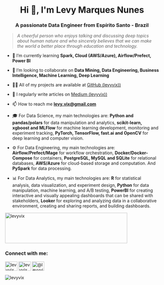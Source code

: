 
<h1 align="center">Hi 👋, I'm Levy Marques Nunes</h1>
<h3 align="center">A passionate Data Engineer from Espírito Santo - Brazil</h3>

<blockquote>
    <p><i>
        A cheerful person who enjoys talking and discussing deep topics about human nature and who sincerely believes that we can make the world a better place through education and technology.
    </i></p>
</blockquote>
</div>

 
  
- 🌱 I’m currently learning **Spark, Cloud (AWS/Azure), Airflow/Prefect, Power BI**

- 👯 I’m looking to collaborate on **Data Mining, Data Engineering,  Business Intelligence, Machine Learning, Deep Learning**

- 👨‍💻 All of my projects are available at [GitHub (levyvix))](https://github.com/levyvix)

- 📝 I regularly write articles on [Medium (levyvix))](https://medium.com/@levyvix)

- 📫 How to reach me **levy.vix@gmail.com**

- 🎓 For Data Science, my main technologies are: **Python and pandas/polars** for data manipulation and analytics, **scikit-learn, xgboost and MLFlow** for machine learning development, monitoring and experiment tracking, **PyTorch, TensorFlow, fast.ai and OpenCV** for deep learning and computer vision.

- ⚙ For Data Engineering, my main technologies are: **Airflow/Prefect/Mage** for workflow orchestration, **Docker/Docker-Compose** for containers, **PostgreSQL, MySQL and SQLite** for relational databases, **AWS/Azure** for cloud-based storage and computation. And **PySpark** for data processing.

- 📊 For Data Analytics, my main technologies are: **R** for statistical analysis, data visualization, and experiment design, **Python** for data manipulation, machine learning, and A/B testing, **PowerBI** for creating interactive and visually appealing dashboards that can be shared with stakeholders, **Looker** for exploring and analyzing data in a collaborative environment, creating and sharing reports, and building dashboards.

<a href="https://www.codewars.com/users/levyvix" target="blank"><img align="center" src="https://www.codewars.com/users/levyvix/badges/large" alt="levyvix" height="100" width="400" /></a>

<h3 align="left">Connect with me:</h3>
<p align="left">
<a href="https://kaggle.com/levyvix" target="blank"><img align="center" src="https://raw.githubusercontent.com/rahuldkjain/github-profile-readme-generator/master/src/images/icons/Social/kaggle.svg" alt="levyvix" height="30" width="40" /></a>
<a href="https://instagram.com/levyvix" target="blank"><img align="center" src="https://raw.githubusercontent.com/rahuldkjain/github-profile-readme-generator/master/src/images/icons/Social/instagram.svg" alt="levyvix" height="30" width="40" /></a>
<a href="https://medium.com/@levyvix" target="blank"><img align="center" src="https://raw.githubusercontent.com/rahuldkjain/github-profile-readme-generator/master/src/images/icons/Social/medium.svg" alt="@levyvix" height="30" width="40" /></a>
</p>




<p><img align="center" src="https://github-readme-stats.vercel.app/api/top-langs?username=levyvix&show_icons=true&locale=en&layout=compact" alt="levyvix" /></p>
